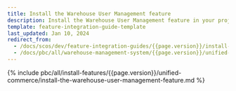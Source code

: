```yaml
---
title: Install the Warehouse User Management feature
description: Install the Warehouse User Management feature in your project
template: feature-integration-guide-template
last_updated: Jan 10, 2024
redirect_from:
  - /docs/scos/dev/feature-integration-guides/{{page.version}}/install-the-warehouse-user-management-feature.html
  - /docs/pbc/all/warehouse-management-system/{{page.version}}/unified-commerce/fulfillment-app/install-and-upgrade/install-features/install-the-warehouse-user-management-feature.html
---
```


{% include pbc/all/install-features/{{page.version}}/unified-commerce/install-the-warehouse-user-management-feature.md %} <!-- To edit, see /_includes/pbc/all/install-features/{{page.version}}/unified-commerce/install-the-warehouse-user-management-feature.md -->
